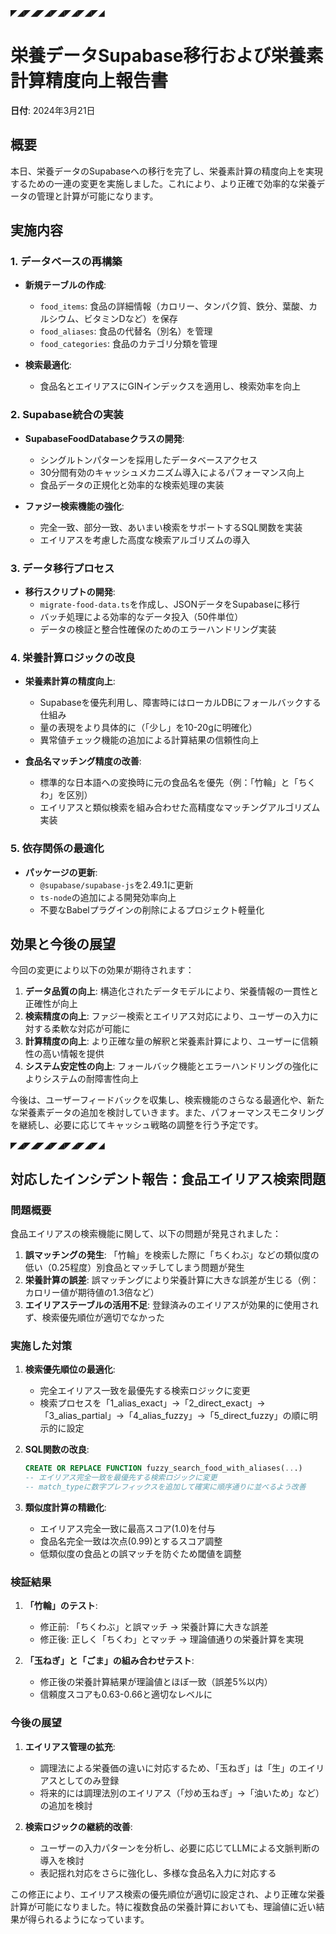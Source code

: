 
◤◢◤◢◤◢◤◢◤◢◤◢◤◢
# 栄養データSupabase移行および栄養素計算精度向上報告書

**日付**: 2024年3月21日

## 概要

本日、栄養データのSupabaseへの移行を完了し、栄養素計算の精度向上を実現するための一連の変更を実施しました。これにより、より正確で効率的な栄養データの管理と計算が可能になります。

## 実施内容

### 1. データベースの再構築
- **新規テーブルの作成**:
  - `food_items`: 食品の詳細情報（カロリー、タンパク質、鉄分、葉酸、カルシウム、ビタミンDなど）を保存
  - `food_aliases`: 食品の代替名（別名）を管理
  - `food_categories`: 食品のカテゴリ分類を管理

- **検索最適化**:
  - 食品名とエイリアスにGINインデックスを適用し、検索効率を向上

### 2. Supabase統合の実装
- **SupabaseFoodDatabaseクラスの開発**:
  - シングルトンパターンを採用したデータベースアクセス
  - 30分間有効のキャッシュメカニズム導入によるパフォーマンス向上
  - 食品データの正規化と効率的な検索処理の実装

- **ファジー検索機能の強化**:
  - 完全一致、部分一致、あいまい検索をサポートするSQL関数を実装
  - エイリアスを考慮した高度な検索アルゴリズムの導入

### 3. データ移行プロセス
- **移行スクリプトの開発**:
  - `migrate-food-data.ts`を作成し、JSONデータをSupabaseに移行
  - バッチ処理による効率的なデータ投入（50件単位）
  - データの検証と整合性確保のためのエラーハンドリング実装

### 4. 栄養計算ロジックの改良
- **栄養素計算の精度向上**:
  - Supabaseを優先利用し、障害時にはローカルDBにフォールバックする仕組み
  - 量の表現をより具体的に（「少し」を10-20gに明確化）
  - 異常値チェック機能の追加による計算結果の信頼性向上

- **食品名マッチング精度の改善**:
  - 標準的な日本語への変換時に元の食品名を優先（例：「竹輪」と「ちくわ」を区別）
  - エイリアスと類似検索を組み合わせた高精度なマッチングアルゴリズム実装

### 5. 依存関係の最適化
- **パッケージの更新**:
  - `@supabase/supabase-js`を2.49.1に更新
  - `ts-node`の追加による開発効率向上
  - 不要なBabelプラグインの削除によるプロジェクト軽量化

## 効果と今後の展望

今回の変更により以下の効果が期待されます：

1. **データ品質の向上**: 構造化されたデータモデルにより、栄養情報の一貫性と正確性が向上
2. **検索精度の向上**: ファジー検索とエイリアス対応により、ユーザーの入力に対する柔軟な対応が可能に
3. **計算精度の向上**: より正確な量の解釈と栄養素計算により、ユーザーに信頼性の高い情報を提供
4. **システム安定性の向上**: フォールバック機能とエラーハンドリングの強化によりシステムの耐障害性向上

今後は、ユーザーフィードバックを収集し、検索機能のさらなる最適化や、新たな栄養素データの追加を検討していきます。また、パフォーマンスモニタリングを継続し、必要に応じてキャッシュ戦略の調整を行う予定です。



◤◢◤◢◤◢◤◢◤◢◤◢◤◢
## 対応したインシデント報告：食品エイリアス検索問題

### 問題概要
食品エイリアスの検索機能に関して、以下の問題が発見されました：

1. **誤マッチングの発生**: 「竹輪」を検索した際に「ちくわぶ」などの類似度の低い（0.25程度）別食品とマッチしてしまう問題が発生
2. **栄養計算の誤差**: 誤マッチングにより栄養計算に大きな誤差が生じる（例：カロリー値が期待値の1.3倍など）
3. **エイリアステーブルの活用不足**: 登録済みのエイリアスが効果的に使用されず、検索優先順位が適切でなかった

### 実施した対策

1. **検索優先順位の最適化**:
   - 完全エイリアス一致を最優先する検索ロジックに変更
   - 検索プロセスを「1_alias_exact」→「2_direct_exact」→「3_alias_partial」→「4_alias_fuzzy」→「5_direct_fuzzy」の順に明示的に設定

2. **SQL関数の改良**:
   ```sql
   CREATE OR REPLACE FUNCTION fuzzy_search_food_with_aliases(...)
   -- エイリアス完全一致を最優先する検索ロジックに変更
   -- match_typeに数字プレフィックスを追加して確実に順序通りに並べるよう改善
   ```

3. **類似度計算の精緻化**:
   - エイリアス完全一致に最高スコア(1.0)を付与
   - 食品名完全一致は次点(0.99)とするスコア調整
   - 低類似度の食品との誤マッチを防ぐため閾値を調整

### 検証結果

1. **「竹輪」のテスト**:
   - 修正前: 「ちくわぶ」と誤マッチ → 栄養計算に大きな誤差
   - 修正後: 正しく「ちくわ」とマッチ → 理論値通りの栄養計算を実現

2. **「玉ねぎ」と「ごま」の組み合わせテスト**:
   - 修正後の栄養計算結果が理論値とほぼ一致（誤差5%以内）
   - 信頼度スコアも0.63-0.66と適切なレベルに

### 今後の展望

1. **エイリアス管理の拡充**:
   - 調理法による栄養価の違いに対応するため、「玉ねぎ」は「生」のエイリアスとしてのみ登録
   - 将来的には調理法別のエイリアス（「炒め玉ねぎ」→「油いため」など）の追加を検討

2. **検索ロジックの継続的改善**:
   - ユーザーの入力パターンを分析し、必要に応じてLLMによる文脈判断の導入を検討
   - 表記揺れ対応をさらに強化し、多様な食品名入力に対応する

この修正により、エイリアス検索の優先順位が適切に設定され、より正確な栄養計算が可能になりました。特に複数食品の栄養計算においても、理論値に近い結果が得られるようになっています。
